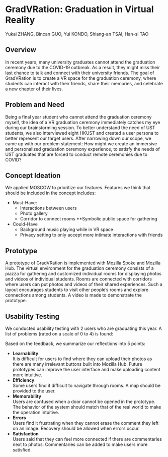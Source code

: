 # GradVRation: Graduation in Virtual Reality

Yukai ZHANG, Bincan GUO, Yui KONDO, Shiang-an TSAI, Han-si TAO

## Overview
In recent years, many university graduates cannot attend the graduation ceremony due to the COVID-19 outbreak. As a result, they might miss their last chance to talk and connect with their university friends. The goal of GradVRation is to create a VR space for the graduation ceremony, where students can interact with their friends, share their memories, and celebrate a new chapter of their lives. 

## Problem and Need
Being a final year student who cannot attend the graduation ceremony myself, the idea of a VR graduation ceremony immediately catches my eye during our brainstorming session. To better understand the need of UST students, we also interviewed eight HKUST and created a user persona to better represent our target users. After narrowing down our scope, we came up with our problem statement: How might we create an immersive and personalized graduation ceremony experience, to satisfy the needs of UST graduates that are forced to conduct remote ceremonies due to COVID?

## Concept Ideation
We applied MOSCOW to prioritize our features. Features we think that should be included in the concept includes:
* Must-Have:
    * Interactions between users
    * Photo gallery
    * Corridor to connect rooms
    **Symbolic public space for gathering
* Could-Have
    * Background music playing while in VR space
    * Privacy setting to only accept more intimate interactions with friends

## Prototype
A prototype of GradVRation is implemented with Mozilla Spoke and Mozilla Hub. The virtual environment for the graduation ceremony consists of a piazza for gathering and customized individual rooms for displaying photos and videos of individual students. Rooms are connected with corridors where users can put photos and videos of their shared experiences. Such a layout encourages students to visit other people’s rooms and explore connections among students. A video is made to demonstrate the prototype.

## Usability Testing
We conducted usability testing with 2 users who are graduating this year. A list of problems (rated on a scale of 0 to 4) is found:

Based on the feedback, we summarize our reflections into 5 points:
* **Learnability**  
It is difficult for users to find where they can upload their photos as there are many irrelevant buttons built into Mozilla Hub. Future prototypes can improve the user interface and make uploading content more intuitive.
* **Efficiency**  
Some users find it difficult to navigate through rooms. A map should be provided to the user.
* **Memorability**  
Users are confused when a door cannot be opened in the prototype. The behavior of the system should match that of the real world to make the operation intuitive.
* **Errors**  
Users find it frustrating when they cannot erase the comment they left on an image. Recovery should be allowed when errors occur.
* **Satisfaction**  
Users said that they can feel more connected if there are commentaries next to photos. Commentaries can be added to make users more satisfied.
